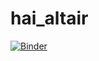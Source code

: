 # hai_altair


[![Binder](https://mybinder.org/badge_logo.svg)](https://mybinder.org/v2/gh/johnmcampbell13/hai_binderhub/master)

